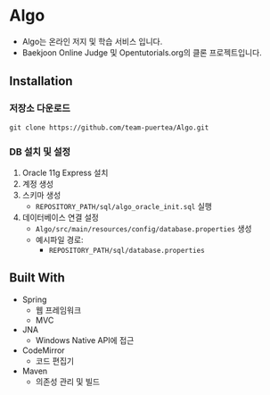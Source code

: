 # Algo
- Algo는 온라인 저지 및 학습 서비스 입니다.
- Baekjoon Online Judge 및 Opentutorials.org의 클론 프로젝트입니다.

## Installation
### 저장소 다운로드
```cli
git clone https://github.com/team-puertea/Algo.git
```
### DB 설치 및 설정
1. Oracle 11g Express 설치
2. 계정 생성
3. 스키마 생성
    - `REPOSITORY_PATH/sql/algo_oracle_init.sql` 실행
4. 데이터베이스 연결 설정
    - `Algo/src/main/resources/config/database.properties` 생성
    - 예시파일 경로:  
        - `REPOSITORY_PATH/sql/database.properties` 

## Built With
- Spring 
    - 웹 프레임워크
    - MVC 
- JNA
    - Windows Native API에 접근
- CodeMirror  
    - 코드 편집기 
- Maven 
    - 의존성 관리 및 빌드


